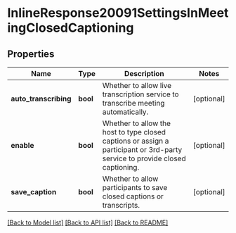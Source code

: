 # InlineResponse20091SettingsInMeetingClosedCaptioning

## Properties
Name | Type | Description | Notes
------------ | ------------- | ------------- | -------------
**auto_transcribing** | **bool** | Whether to allow live transcription service to transcribe meeting automatically. | [optional] 
**enable** | **bool** | Whether to allow the host to type closed captions or assign a participant or 3rd-party service to provide closed captioning. | [optional] 
**save_caption** | **bool** | Whether to allow participants to save closed captions or transcripts. | [optional] 

[[Back to Model list]](../README.md#documentation-for-models) [[Back to API list]](../README.md#documentation-for-api-endpoints) [[Back to README]](../README.md)


